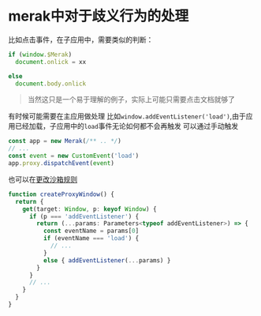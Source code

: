 # merak中对于歧义行为的处理
比如点击事件，在子应用中，需要类似的判断：
```ts
if (window.$Merak)
  document.onlick = xx

else
  document.body.onlick
```
> 当然这只是一个易于理解的例子，实际上可能只需要点击文档就够了

有时候可能需要在主应用做处理
比如`window.addEventListener('load')`,由于应用已经加载，子应用中的`load`事件无论如何都不会再触发
可以通过手动触发
```ts
const app = new Merak(/** .. */)
// ...
const event = new CustomEvent('load')
app.proxy.dispatchEvent(event)
```
也可以在[更改沙箱规则](../reform/proxy.md)

```ts
function createProxyWindow() {
  return {
    get(target: Window, p: keyof Window) {
      if (p === 'addEventListener') {
        return (...params: Parameters<typeof addEventListener>) => {
          const eventName = params[0]
          if (eventName === 'load') {
            // ...
          }
          else { addEventListener(...params) }
        }
      }
      // ...
    }
  }
}
```